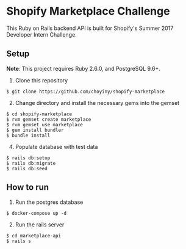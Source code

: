 # Shopify Marketplace Challenge
This Ruby on Rails backend API is built for Shopify's Summer 2017 Developer Intern Challenge.

## Setup
**Note**: This project requires Ruby 2.6.0, and PostgreSQL 9.6+.

1. Clone this repository
```
$ git clone https://github.com/choyiny/shopify-marketplace
```
2. Change directory and install the necessary gems into the gemset
```
$ cd shopify-marketplace
$ rvm gemset create marketplace
$ rvm gemset use marketplace
$ gem install bundler
$ bundle install
```
4. Populate database with test data
```
$ rails db:setup
$ rails db:migrate
$ rails db:seed
```
## How to run
1. Run the postgres database
```
$ docker-compose up -d
```
2. Run the rails server
```
$ cd marketplace-api
$ rails s
```
